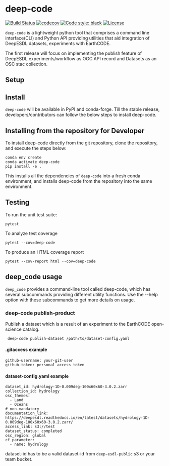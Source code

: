 # deep-code

[![Build Status](https://github.com/deepesdl/deep-code/actions/workflows/unittest-workflow.yaml/badge.svg)](https://github.com/deepesdl/deep-code/actions/workflows/unittest-workflow.yaml)
[![codecov](https://codecov.io/gh/deepesdl/deep-code/graph/badge.svg?token=47MQXOXWOK)](https://codecov.io/gh/deepesdl/deep-code)
[![Code style: black](https://img.shields.io/badge/code%20style-black-000000.svg)](https://github.com/psf/black)
[![License](https://img.shields.io/github/license/dcs4cop/xcube-smos)](https://github.com/deepesdl/deep-code/blob/main/LICENSE)

`deep-code` is a lightweight python tool that comprises a command line interface(CLI) 
and Python API providing utilities that aid integration of DeepESDL datasets, 
experiments with EarthCODE.

The first release will focus on implementing the publish feature of DeepESDL 
experiments/workflow as OGC API record and Datasets as an OSC stac collection.

## Setup

## Install
`deep-code` will be available in PyPI and conda-forge. Till the stable release,
developers/contributors can follow the below steps to install deep-code.

## Installing from the repository for Developer

To install deep-code directly from the git repository, clone the repository, and execute the steps below:

```commandline
conda env create
conda activate deep-code
pip install -e .
```

This installs all the dependencies of `deep-code` into a fresh conda environment, 
and installs deep-code from the repository into the same environment.

## Testing

To run the unit test suite:

```commandline
pytest
```

To analyze test coverage
```shell
pytest --cov=deep-code
```

To produce an HTML coverage report

```commandline
pytest --cov-report html --cov=deep-code
```

## deep_code usage

`deep_code` provides a command-line tool called deep-code, which has several subcommands 
providing different utility functions.
Use the --help option with these subcommands to get more details on usage.

###  deep-code publish-product

Publish a dataset which is a result of an experiment to the EarthCODE 
open-science catalog.

```commandline
 deep-code publish-dataset /path/to/dataset-config.yaml
 ```

#### .gitaccess example

```
github-username: your-git-user
github-token: personal access token
```

#### dataset-config.yaml example

```
dataset_id: hydrology-1D-0.009deg-100x60x60-3.0.2.zarr
collection_id: hydrology
osc_themes:
  - Land
  - Oceans
# non-mandatory
documentation_link: https://deepesdl.readthedocs.io/en/latest/datasets/hydrology-1D-0.009deg-100x60x60-3.0.2.zarr/
access_link: s3://test
dataset_status: completed
osc_region: global
cf_parameter:
  - name: hydrology
```

dataset-id has to be a valid dataset-id from `deep-esdl-public` s3 or your team bucket.